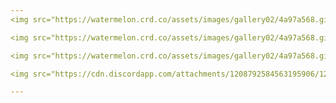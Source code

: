 ```yaml
---
<img src="https://watermelon.crd.co/assets/images/gallery02/4a97a568.gif?v=2a41aca3"/> - ' roblox "place" made to appeal to "robloxians" '/ 'sun, moon and star, to these i bid adieu' fans, DC fans or enstarries please int !!! i swear i don't bite :D (w2i tho i'm usually offtab.., sorry 😞)

<img src="https://watermelon.crd.co/assets/images/gallery02/4a97a568.gif?v=2a41aca3"/> - redoing my rentry but gimme a decade or so and it'll be linked here

<img src="https://watermelon.crd.co/assets/images/gallery02/4a97a568.gif?v=2a41aca3"/> - art below belongs to <a href="https://cynclical.neocities.org/">cynclical</a> !!

<img src="https://cdn.discordapp.com/attachments/1208792584563195906/1227426803451432990/43822644-5045-4338-95F8-5A044A85AD0F.png?ex=66285d4a&is=6615e84a&hm=05c7bdc7f5dfc7cabbcd085f9fe23acce04410568a052fa0753e50492ea2031b&"/> <img src="https://cdn.discordapp.com/attachments/1208792584563195906/1227423182479294485/4B951315-E0D8-420E-95CE-B37CF22D4A1E.jpeg?ex=662859eb&is=6615e4eb&hm=ffbb76a8a2df8bf826225b05d20c8b42dfa2ca47d8946e07a525133f298d2378&"/> <img src="https://cdn.discordapp.com/attachments/1208792584563195906/1227423182831751198/D74A9983-6369-414A-BFA8-5289FBA876C3.png?ex=662859eb&is=6615e4eb&hm=aa98ef70474f4c86cb09638b9c0f9930b44fb17591b9ccd554051fcfd5d4fe8f&"/>

---
```

